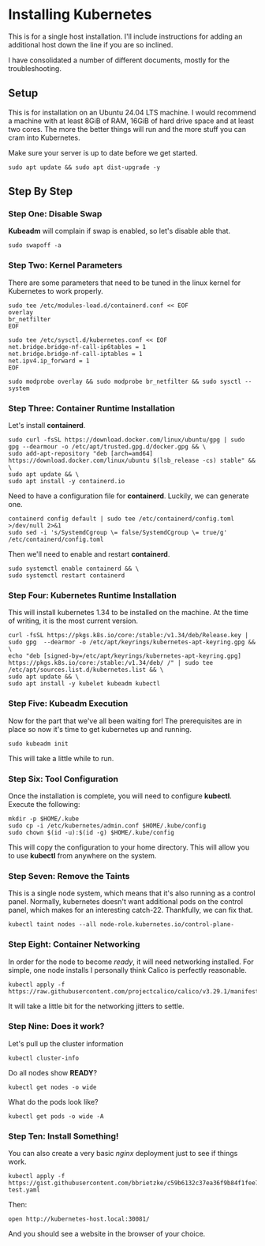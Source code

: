 # Installing Kubernetes
This is for a single host installation.  I'll include instructions for adding an additional host down the line if you are so inclined. 

I have consolidated a number of different documents, mostly for the troubleshooting.

## Setup
This is for installation on an Ubuntu 24.04 LTS machine.  I would recommend a machine with at least 8GiB of RAM, 16GiB of hard drive space and at least two cores.  The more the better things will run and the more stuff you can cram into Kubernetes. 

Make sure your server is up to date before we get started.
```
sudo apt update && sudo apt dist-upgrade -y 
```

## Step By Step
### Step One: Disable Swap
__Kubeadm__ will complain if swap is enabled, so let's disable able that.
```
sudo swapoff -a
```

### Step Two: Kernel Parameters
There are some parameters that need to be tuned in the linux kernel for Kubernetes to work properly.
```
sudo tee /etc/modules-load.d/containerd.conf << EOF
overlay
br_netfilter
EOF
```
```
sudo tee /etc/sysctl.d/kubernetes.conf << EOF
net.bridge.bridge-nf-call-ip6tables = 1
net.bridge.bridge-nf-call-iptables = 1
net.ipv4.ip_forward = 1
EOF
```

```
sudo modprobe overlay && sudo modprobe br_netfilter && sudo sysctl --system
```

### Step Three: Container Runtime Installation
Let's install __containerd__.
```
sudo curl -fsSL https://download.docker.com/linux/ubuntu/gpg | sudo gpg --dearmour -o /etc/apt/trusted.gpg.d/docker.gpg && \
sudo add-apt-repository "deb [arch=amd64] https://download.docker.com/linux/ubuntu $(lsb_release -cs) stable" && \
sudo apt update && \
sudo apt install -y containerd.io
```

Need to have a configuration file for __containerd__.  Luckily, we can generate one.
```
containerd config default | sudo tee /etc/containerd/config.toml >/dev/null 2>&1 
sudo sed -i 's/SystemdCgroup \= false/SystemdCgroup \= true/g' /etc/containerd/config.toml
```

Then we'll need to enable and restart __containerd__.
```
sudo systemctl enable containerd && \
sudo systemctl restart containerd
```

### Step Four: Kubernetes Runtime Installation
This will install kubernetes 1.34 to be installed on the machine.  At the time of writing, it is the most current version.
```
curl -fsSL https://pkgs.k8s.io/core:/stable:/v1.34/deb/Release.key | sudo gpg  --dearmor -o /etc/apt/keyrings/kubernetes-apt-keyring.gpg && \
echo "deb [signed-by=/etc/apt/keyrings/kubernetes-apt-keyring.gpg] https://pkgs.k8s.io/core:/stable:/v1.34/deb/ /" | sudo tee /etc/apt/sources.list.d/kubernetes.list && \
sudo apt update && \
sudo apt install -y kubelet kubeadm kubectl
```

### Step Five: Kubeadm Execution
Now for the part that we've all been waiting for! The prerequisites are in place so now it's time to get kubernetes up and running.
```
sudo kubeadm init
```

This will take a little while to run.

### Step Six: Tool Configuration
Once the installation is complete, you will need to configure __kubectl__.  Execute the following:
```
mkdir -p $HOME/.kube
sudo cp -i /etc/kubernetes/admin.conf $HOME/.kube/config
sudo chown $(id -u):$(id -g) $HOME/.kube/config
```

This will copy the configuration to your home directory.  This will allow you to use  __kubectl__ from anywhere on the system.

### Step Seven: Remove the Taints
This is a single node system, which means that it's also running as a control panel.  Normally, kubernetes doesn't want additional pods on the control panel, which makes for an interesting catch-22.  Thankfully, we can fix that.
```
kubectl taint nodes --all node-role.kubernetes.io/control-plane-
```

### Step Eight: Container Networking
In order for the node to become *ready*, it will need networking installed. For simple, one node installs I personally think Calico is perfectly reasonable. 
```
kubectl apply -f https://raw.githubusercontent.com/projectcalico/calico/v3.29.1/manifests/calico.yaml
```

It will take a little bit for the networking jitters to settle.

### Step Nine: Does it work?
Let's pull up the cluster information
```
kubectl cluster-info
```
Do all nodes show __READY__?
```
kubectl get nodes -o wide
```
What do the pods look like?
```
kubectl get pods -o wide -A
```

### Step Ten: Install Something!
You can also create a very basic _nginx_ deployment just to see if things work.
```
kubectl apply -f https://gist.githubusercontent.com/bbrietzke/c59b6132c37ea36f9b84f1fee701a642/raw/952524cec7892e9db350fc62773c32ddfd9ab867/kubernetes-test.yaml
```

Then:
```
open http://kubernetes-host.local:30081/
```

And you should see a website in the browser of your choice.